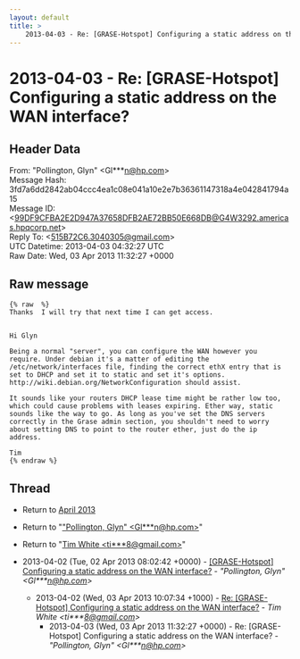 ```yaml
---
layout: default
title: >
    2013-04-03 - Re: [GRASE-Hotspot] Configuring a static address on the	WAN	interface?
---
```


# 2013-04-03 - Re: [GRASE-Hotspot] Configuring a static address on the	WAN	interface?

## Header Data

From: "Pollington, Glyn" \<Gl***n@hp.com\><br>
Message Hash: 3fd7a6dd2842ab04ccc4ea1c08e041a10e2e7b36361147318a4e042841794a15<br>
Message ID: \<99DF9CFBA2E2D947A37658DFB2AE72BB50E668DB@G4W3292.americas.hpqcorp.net\><br>
Reply To: \<515B72C6.3040305@gmail.com\><br>
UTC Datetime: 2013-04-03 04:32:27 UTC<br>
Raw Date: Wed, 03 Apr 2013 11:32:27 +0000<br>

## Raw message

```
{% raw  %}
Thanks  I will try that next time I can get access.


Hi Glyn

Being a normal "server", you can configure the WAN however you require. Under debian it's a matter of editing the /etc/network/interfaces file, finding the correct ethX entry that is set to DHCP and set it to static and set it's options. http://wiki.debian.org/NetworkConfiguration should assist.

It sounds like your routers DHCP lease time might be rather low too, which could cause problems with leases expiring. Ether way, static sounds like the way to go. As long as you've set the DNS servers correctly in the Grase admin section, you shouldn't need to worry about setting DNS to point to the router ether, just do the ip address.

Tim
{% endraw %}
```

## Thread

+ Return to [April 2013](/archive/2013/04)

+ Return to "["Pollington, Glyn" <Gl***n<span>@</span>hp.com>](/authors/gl___n_at_hp_com)"
+ Return to "[Tim White <ti***8<span>@</span>gmail.com>](/authors/ti___8_at_gmail_com)"

+ 2013-04-02 (Tue, 02 Apr 2013 08:02:42 +0000) - [[GRASE-Hotspot] Configuring a static address on the WAN interface?](/archive/2013/04/d22ff920f0281563dfdcde9509037fc2e26bb4526870dd299d0988fa0f14a69e) - _"Pollington, Glyn" \<Gl***n@hp.com\>_
  + 2013-04-02 (Wed, 03 Apr 2013 10:07:34 +1000) - [Re: [GRASE-Hotspot] Configuring a static address on the WAN	interface?](/archive/2013/04/28cce5b89624db1574e8b988518dd718661b60e5d2ea04bdc5cbc1e3ad9aa85b) - _Tim White \<ti***8@gmail.com\>_
    + 2013-04-03 (Wed, 03 Apr 2013 11:32:27 +0000) - Re: [GRASE-Hotspot] Configuring a static address on the	WAN	interface? - _"Pollington, Glyn" \<Gl***n@hp.com\>_

